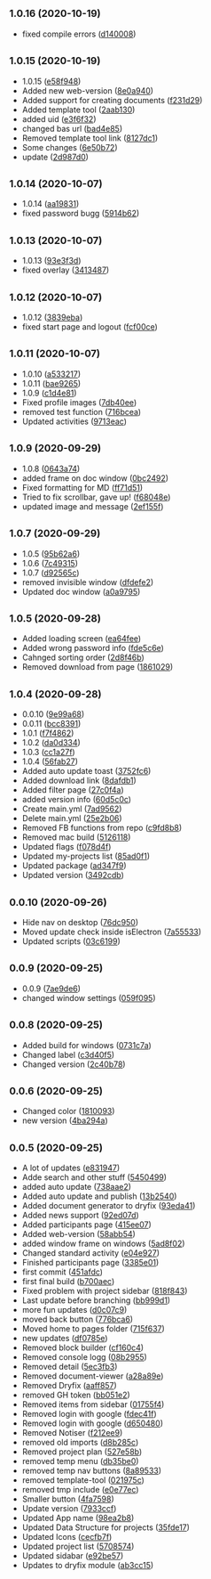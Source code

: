 ## <small>1.0.16 (2020-10-19)</small>

* fixed compile errors ([d140008](https://github.com/dry-it/systep-public/commit/d140008))



## <small>1.0.15 (2020-10-19)</small>

* 1.0.15 ([e58f948](https://github.com/dry-it/systep-public/commit/e58f948))
* Added new web-version ([8e0a940](https://github.com/dry-it/systep-public/commit/8e0a940))
* Added support for creating documents ([f231d29](https://github.com/dry-it/systep-public/commit/f231d29))
* Added template tool ([2aab130](https://github.com/dry-it/systep-public/commit/2aab130))
* added uid ([e3f6f32](https://github.com/dry-it/systep-public/commit/e3f6f32))
* changed bas url ([bad4e85](https://github.com/dry-it/systep-public/commit/bad4e85))
* Removed template tool link ([8127dc1](https://github.com/dry-it/systep-public/commit/8127dc1))
* Some changes ([6e50b72](https://github.com/dry-it/systep-public/commit/6e50b72))
* update ([2d987d0](https://github.com/dry-it/systep-public/commit/2d987d0))



## <small>1.0.14 (2020-10-07)</small>

* 1.0.14 ([aa19831](https://github.com/dry-it/systep-public/commit/aa19831))
* fixed password bugg ([5914b62](https://github.com/dry-it/systep-public/commit/5914b62))



## <small>1.0.13 (2020-10-07)</small>

* 1.0.13 ([93e3f3d](https://github.com/dry-it/systep-public/commit/93e3f3d))
* fixed overlay ([3413487](https://github.com/dry-it/systep-public/commit/3413487))



## <small>1.0.12 (2020-10-07)</small>

* 1.0.12 ([3839eba](https://github.com/dry-it/systep-public/commit/3839eba))
* fixed start page and logout ([fcf00ce](https://github.com/dry-it/systep-public/commit/fcf00ce))



## <small>1.0.11 (2020-10-07)</small>

* 1.0.10 ([a533217](https://github.com/dry-it/systep-public/commit/a533217))
* 1.0.11 ([bae9265](https://github.com/dry-it/systep-public/commit/bae9265))
* 1.0.9 ([c1d4e81](https://github.com/dry-it/systep-public/commit/c1d4e81))
* Fixed profile images ([7db40ee](https://github.com/dry-it/systep-public/commit/7db40ee))
* removed test function ([716bcea](https://github.com/dry-it/systep-public/commit/716bcea))
* Updated activities ([9713eac](https://github.com/dry-it/systep-public/commit/9713eac))



## <small>1.0.9 (2020-09-29)</small>

* 1.0.8 ([0643a74](https://github.com/dry-it/systep-public/commit/0643a74))
* added frame on doc window ([0bc2492](https://github.com/dry-it/systep-public/commit/0bc2492))
* Fixed formatting for MD ([ff71d51](https://github.com/dry-it/systep-public/commit/ff71d51))
* Tried to fix scrollbar, gave up! ([f68048e](https://github.com/dry-it/systep-public/commit/f68048e))
* updated image and message ([2ef155f](https://github.com/dry-it/systep-public/commit/2ef155f))



## <small>1.0.7 (2020-09-29)</small>

* 1.0.5 ([95b62a6](https://github.com/dry-it/systep-public/commit/95b62a6))
* 1.0.6 ([7c49315](https://github.com/dry-it/systep-public/commit/7c49315))
* 1.0.7 ([d92565c](https://github.com/dry-it/systep-public/commit/d92565c))
* removed invisible window ([dfdefe2](https://github.com/dry-it/systep-public/commit/dfdefe2))
* Updated doc window ([a0a9795](https://github.com/dry-it/systep-public/commit/a0a9795))



## <small>1.0.5 (2020-09-28)</small>

* Added loading screen ([ea64fee](https://github.com/dry-it/systep-public/commit/ea64fee))
* Added wrong password info ([fde5c6e](https://github.com/dry-it/systep-public/commit/fde5c6e))
* Cahnged sorting order ([2d8f46b](https://github.com/dry-it/systep-public/commit/2d8f46b))
* Removed download from page ([1861029](https://github.com/dry-it/systep-public/commit/1861029))



## <small>1.0.4 (2020-09-28)</small>

* 0.0.10 ([9e99a68](https://github.com/dry-it/systep-public/commit/9e99a68))
* 0.0.11 ([bcc8391](https://github.com/dry-it/systep-public/commit/bcc8391))
* 1.0.1 ([f7f4862](https://github.com/dry-it/systep-public/commit/f7f4862))
* 1.0.2 ([da0d334](https://github.com/dry-it/systep-public/commit/da0d334))
* 1.0.3 ([cc1a27f](https://github.com/dry-it/systep-public/commit/cc1a27f))
* 1.0.4 ([56fab27](https://github.com/dry-it/systep-public/commit/56fab27))
* Added auto update toast ([3752fc6](https://github.com/dry-it/systep-public/commit/3752fc6))
* Added download link ([8dafdb1](https://github.com/dry-it/systep-public/commit/8dafdb1))
* Added filter page ([27c0f4a](https://github.com/dry-it/systep-public/commit/27c0f4a))
* added version info ([60d5c0c](https://github.com/dry-it/systep-public/commit/60d5c0c))
* Create main.yml ([7ad9562](https://github.com/dry-it/systep-public/commit/7ad9562))
* Delete main.yml ([25e2b06](https://github.com/dry-it/systep-public/commit/25e2b06))
* Removed FB functions from repo ([c9fd8b8](https://github.com/dry-it/systep-public/commit/c9fd8b8))
* Removed mac build ([5126118](https://github.com/dry-it/systep-public/commit/5126118))
* Updated flags ([f078d4f](https://github.com/dry-it/systep-public/commit/f078d4f))
* Updated my-projects list ([85ad0f1](https://github.com/dry-it/systep-public/commit/85ad0f1))
* Updated package ([ad347f9](https://github.com/dry-it/systep-public/commit/ad347f9))
* Updated version ([3492cdb](https://github.com/dry-it/systep-public/commit/3492cdb))



## <small>0.0.10 (2020-09-26)</small>

* Hide nav on desktop ([76dc950](https://github.com/dry-it/systep-public/commit/76dc950))
* Moved update check inside isElectron ([7a55533](https://github.com/dry-it/systep-public/commit/7a55533))
* Updated scripts ([03c6199](https://github.com/dry-it/systep-public/commit/03c6199))



## <small>0.0.9 (2020-09-25)</small>

* 0.0.9 ([7ae9de6](https://github.com/dry-it/systep-public/commit/7ae9de6))
* changed window settings ([059f095](https://github.com/dry-it/systep-public/commit/059f095))



## <small>0.0.8 (2020-09-25)</small>

* Added build for windows ([0731c7a](https://github.com/dry-it/systep-public/commit/0731c7a))
* Changed label ([c3d40f5](https://github.com/dry-it/systep-public/commit/c3d40f5))
* Changed version ([2c40b78](https://github.com/dry-it/systep-public/commit/2c40b78))



## <small>0.0.6 (2020-09-25)</small>

* Changed color ([1810093](https://github.com/dry-it/systep-public/commit/1810093))
* new version ([4ba294a](https://github.com/dry-it/systep-public/commit/4ba294a))



## <small>0.0.5 (2020-09-25)</small>

* A lot of updates ([e831947](https://github.com/dry-it/systep-public/commit/e831947))
* Adde search and other stuff ([5450499](https://github.com/dry-it/systep-public/commit/5450499))
* added auto update ([738aae2](https://github.com/dry-it/systep-public/commit/738aae2))
* Added auto update and publish ([13b2540](https://github.com/dry-it/systep-public/commit/13b2540))
* Added document generator to dryfix ([93eda41](https://github.com/dry-it/systep-public/commit/93eda41))
* Added news support ([92ed07d](https://github.com/dry-it/systep-public/commit/92ed07d))
* Added participants page ([415ee07](https://github.com/dry-it/systep-public/commit/415ee07))
* Added web-version ([58abb54](https://github.com/dry-it/systep-public/commit/58abb54))
* added window frame on windows ([5ad8f02](https://github.com/dry-it/systep-public/commit/5ad8f02))
* Changed standard activity ([e04e927](https://github.com/dry-it/systep-public/commit/e04e927))
* Finished participants page ([3385e01](https://github.com/dry-it/systep-public/commit/3385e01))
* first commit ([451afdc](https://github.com/dry-it/systep-public/commit/451afdc))
* first final build ([b700aec](https://github.com/dry-it/systep-public/commit/b700aec))
* Fixed problem with project sidebar ([818f843](https://github.com/dry-it/systep-public/commit/818f843))
* Last update before branching ([bb999d1](https://github.com/dry-it/systep-public/commit/bb999d1))
* more fun updates ([d0c07c9](https://github.com/dry-it/systep-public/commit/d0c07c9))
* moved back button ([776bca6](https://github.com/dry-it/systep-public/commit/776bca6))
* Moved home to pages folder ([715f637](https://github.com/dry-it/systep-public/commit/715f637))
* new updates ([df0785e](https://github.com/dry-it/systep-public/commit/df0785e))
* Removed block builder ([cf160c4](https://github.com/dry-it/systep-public/commit/cf160c4))
* Removed console logg ([08b2955](https://github.com/dry-it/systep-public/commit/08b2955))
* Removed detail ([5ec3fb3](https://github.com/dry-it/systep-public/commit/5ec3fb3))
* Removed document-viewer ([a28a89e](https://github.com/dry-it/systep-public/commit/a28a89e))
* Removed Dryfix ([aaff857](https://github.com/dry-it/systep-public/commit/aaff857))
* removed GH token ([bb051e2](https://github.com/dry-it/systep-public/commit/bb051e2))
* Removed items from sidebar ([01755f4](https://github.com/dry-it/systep-public/commit/01755f4))
* Removed login with google ([fdec41f](https://github.com/dry-it/systep-public/commit/fdec41f))
* Removed login with google ([d650480](https://github.com/dry-it/systep-public/commit/d650480))
* Removed Notiser ([f212ee9](https://github.com/dry-it/systep-public/commit/f212ee9))
* removed old imports ([d8b285c](https://github.com/dry-it/systep-public/commit/d8b285c))
* Removed project plan ([527e58b](https://github.com/dry-it/systep-public/commit/527e58b))
* removed temp menu ([db35be0](https://github.com/dry-it/systep-public/commit/db35be0))
* removed temp nav buttons ([8a89533](https://github.com/dry-it/systep-public/commit/8a89533))
* removed template-tool ([021975c](https://github.com/dry-it/systep-public/commit/021975c))
* removed tmp include ([e0e77ec](https://github.com/dry-it/systep-public/commit/e0e77ec))
* Smaller button ([4fa7598](https://github.com/dry-it/systep-public/commit/4fa7598))
* Update version ([7933ccf](https://github.com/dry-it/systep-public/commit/7933ccf))
* Updated App name ([98ea2b8](https://github.com/dry-it/systep-public/commit/98ea2b8))
* Updated Data Structure for projects ([35fde17](https://github.com/dry-it/systep-public/commit/35fde17))
* Updated Icons ([cecfb7f](https://github.com/dry-it/systep-public/commit/cecfb7f))
* Updated project list ([5708574](https://github.com/dry-it/systep-public/commit/5708574))
* Updated sidabar ([e92be57](https://github.com/dry-it/systep-public/commit/e92be57))
* Updates to dryfix module ([ab3cc15](https://github.com/dry-it/systep-public/commit/ab3cc15))




